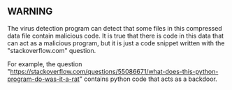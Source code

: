 ## WARNING

The virus detection program can detect that some files in this compressed data file contain malicious code. It is true that there is code in this data that can act as a malicious program, but it is just a code snippet written with the "stackoverflow.com" question.

For example, the question "https://stackoverflow.com/questions/55086671/what-does-this-python-program-do-was-it-a-rat" contains python code that acts as a backdoor.
